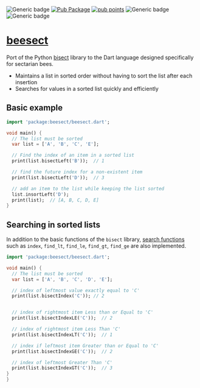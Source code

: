 ![Generic badge](https://img.shields.io/badge/status-it_works-ok.svg)
[![Pub Package](https://img.shields.io/pub/v/beesect.svg)](https://pub.dev/packages/beesect)
[![pub points](https://badges.bar/beesect/pub%20points)](https://pub.dev/packages/beesect/score)
![Generic badge](https://img.shields.io/badge/testing_on-Windows_|_Linux-blue.svg)
![Generic badge](https://img.shields.io/badge/testing_on-VM_|_JS-blue.svg)

# [beesect](https://github.com/rtmigo/beesect_dart)

Port of the Python [bisect](https://docs.python.org/3/library/bisect.html)
library to the Dart language designed specifically for sectarian bees.

- Maintains a list in sorted order without having to sort
  the list after each insertion
- Searches for values in a sorted list quickly and efficiently

## Basic example

```dart
import 'package:beesect/beesect.dart';

void main() {
  // The list must be sorted
  var list = ['A', 'B', 'C', 'E'];

  // Find the index of an item in a sorted list
  print(list.bisectLeft('B'));  // 1

  // find the future index for a non-existent item
  print(list.bisectLeft('D'));  // 3

  // add an item to the list while keeping the list sorted
  list.insortLeft('D');
  print(list);  // [A, B, C, D, E]
}
```

## Searching in sorted lists

In addition to the basic functions of the `bisect`
library, [search functions](https://docs.python.org/3/library/bisect.html#searching-sorted-lists)
such as `index`, `find_lt`, `find_le`, `find_gt`, `find_ge` are also
implemented.

```dart
import 'package:beesect/beesect.dart';

void main() {
  // The list must be sorted
  var list = ['A', 'B', 'C', 'D', 'E'];

  // index of leftmost value exactly equal to 'C'
  print(list.bisectIndex('C')); // 2


  // index of rightmost item Less than or Equal to 'C'
  print(list.bisectIndexLE('C'));  // 2 

  // index of rightmost item Less Than 'C'
  print(list.bisectIndexLT('C'));  // 1

  // index if leftmost item Greater than or Equal to 'C'
  print(list.bisectIndexGE('C'));  // 2

  // index of leftmost Greater Than 'C'
  print(list.bisectIndexGT('C'));  // 3
}
}
```
